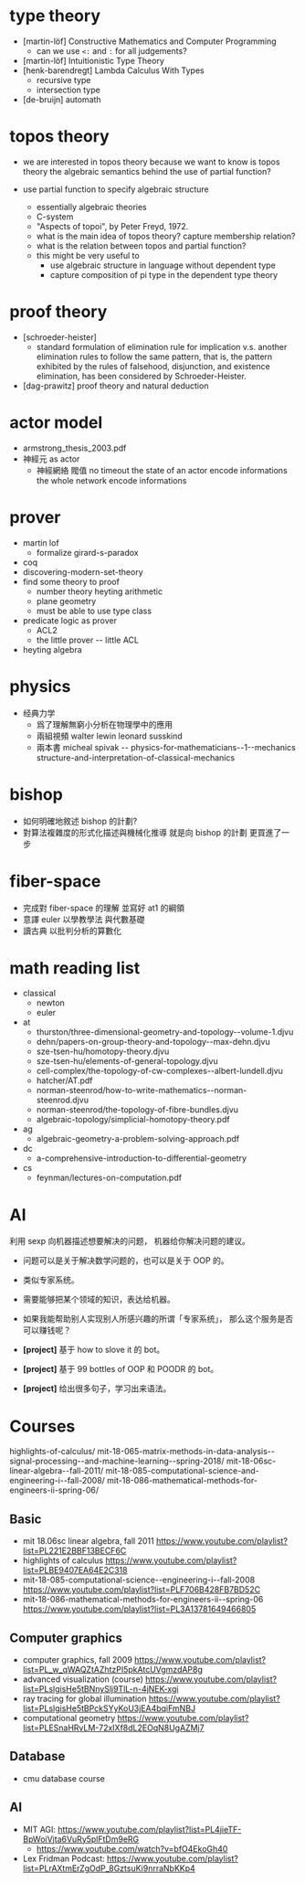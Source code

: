 # type theory

- [martin-löf] Constructive Mathematics and Computer Programming
  - can we use `<:` and `:` for all judgements?
- [martin-löf] Intuitionistic Type Theory
- [henk-barendregt] Lambda Calculus With Types
  - recursive type
  - intersection type
- [de-bruijn] automath

# topos theory

- we are interested in topos theory
  because we want to know
  is topos theory the algebraic semantics
  behind the use of partial function?

- use partial function to specify algebraic structure
  - essentially algebraic theories
  - C-system
  - "Aspects of topoi", by Peter Freyd, 1972.
  - what is the main idea of topos theory?
    capture membership relation?
  - what is the relation between topos and partial function?
  - this might be very useful to
    - use algebraic structure in language without dependent type
    - capture composition of pi type in the dependent type theory

# proof theory

- [schroeder-heister]
  - standard formulation of elimination rule for implication
    v.s. another elimination rules to follow the same pattern,
    that is, the pattern exhibited by the rules of falsehood, disjunction, and existence elimination,
    has been considered by Schroeder-Heister.
- [dag-prawitz] proof theory and natural deduction

# actor model

- armstrong_thesis_2003.pdf
- 神經元 as actor
  - 神經網絡 閥值 no timeout
    the state of an actor encode informations
    the whole network encode informations

# prover

- martin lof
  - formalize girard-s-paradox
- coq
- discovering-modern-set-theory
- find some theory to proof
  - number theory
    heyting arithmetic
  - plane geometry
  - must be able to use type class
- predicate logic as prover
  - ACL2
  - the little prover -- little ACL
- heyting algebra

# physics

- 经典力学
  - 爲了理解無窮小分析在物理學中的應用
  - 兩組視頻
    walter lewin
    leonard susskind
  - 兩本書
    micheal spivak -- physics-for-mathematicians--1--mechanics
    structure-and-interpretation-of-classical-mechanics

# bishop

- 如何明確地敘述 bishop 的計劃?
- 對算法複雜度的形式化描述與機械化推導
  就是向 bishop 的計劃 更買進了一步

# fiber-space

- 完成對 fiber-space 的理解 並寫好 at1 的綱領
- 意譯 euler 以學教學法 與代數基礎
- 讀古典 以批判分析的算數化

# math reading list

- classical
  - newton
  - euler
- at
  - thurston/three-dimensional-geometry-and-topology--volume-1.djvu
  - dehn/papers-on-group-theory-and-topology--max-dehn.djvu
  - sze-tsen-hu/homotopy-theory.djvu
  - sze-tsen-hu/elements-of-general-topology.djvu
  - cell-complex/the-topology-of-cw-complexes--albert-lundell.djvu
  - hatcher/AT.pdf
  - norman-steenrod/how-to-write-mathematics--norman-steenrod.djvu
  - norman-steenrod/the-topology-of-fibre-bundles.djvu
  - algebraic-topology/simplicial-homotopy-theory.pdf
- ag
  - algebraic-geometry-a-problem-solving-approach.pdf
- dc
  - a-comprehensive-introduction-to-differential-geometry
- cs
  - feynman/lectures-on-computation.pdf

# AI

利用 sexp 向机器描述想要解决的问题，
机器给你解决问题的建议。

- 问题可以是关于解决数学问题的，也可以是关于 OOP 的。

- 类似专家系统。

- 需要能够把某个领域的知识，表达给机器。

- 如果我能帮助别人实现别人所感兴趣的所谓「专家系统」，
  那么这个服务是否可以赚钱呢？

- **[project]** 基于 how to slove it 的 bot。
- **[project]** 基于 99 bottles of OOP 和 POODR 的 bot。
- **[project]** 给出很多句子，学习出来语法。

# Courses

highlights-of-calculus/
mit-18-065-matrix-methods-in-data-analysis--signal-processing--and-machine-learning--spring-2018/
mit-18-06sc-linear-algebra--fall-2011/
mit-18-085-computational-science-and-engineering-i--fall-2008/
mit-18-086-mathematical-methods-for-engineers-ii-spring-06/

## Basic

- mit 18.06sc linear algebra, fall 2011
  https://www.youtube.com/playlist?list=PL221E2BBF13BECF6C
- highlights of calculus
  https://www.youtube.com/playlist?list=PLBE9407EA64E2C318
- mit-18-085-computational-science--engineering-i--fall-2008
  https://www.youtube.com/playlist?list=PLF706B428FB7BD52C
- mit-18-086-mathematical-methods-for-engineers-ii--spring-06
  https://www.youtube.com/playlist?list=PL3A13781649466805

## Computer graphics

- computer graphics, fall 2009
  https://www.youtube.com/playlist?list=PL_w_qWAQZtAZhtzPI5pkAtcUVgmzdAP8g
- advanced visualization (course)
  https://www.youtube.com/playlist?list=PLslgisHe5tBNnySlj9TlL-n-4jNEK-xgi
- ray tracing for global illumination
  https://www.youtube.com/playlist?list=PLslgisHe5tBPckSYyKoU3jEA4bqiFmNBJ
- computational geometry
  https://www.youtube.com/playlist?list=PLESnaHRvLM-72xIXf8dL2EOqN8UgAZMj7

## Database

- cmu database course

## AI

- MIT AGI: https://www.youtube.com/playlist?list=PL4jieTF-BpWoiVjta6VuRy5plFtDm9eRG
  - https://www.youtube.com/watch?v=bfO4EkoGh40
- Lex Fridman Podcast: https://www.youtube.com/playlist?list=PLrAXtmErZgOdP_8GztsuKi9nrraNbKKp4
